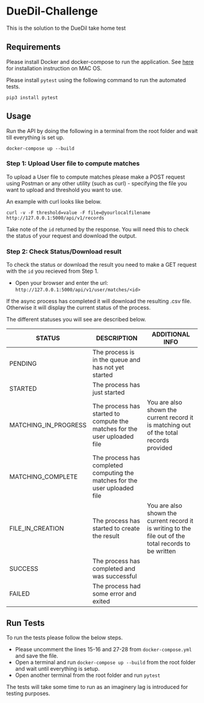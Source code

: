 # DueDil-Challenge
This is the solution to the DueDil take home test

## Requirements

Please install Docker and docker-compose to run the application. See [here](https://docs.docker.com/docker-for-mac/install/) for installation instruction on MAC OS.

Please install `pytest` using the following command to run the automated tests.

`pip3 install pytest`

## Usage

Run the API by doing the following in a terminal from the root folder and wait till everything is set up.

```
docker-compose up --build
``` 

### Step 1: Upload User file to compute matches

To upload a User file to compute matches please make a POST request using Postman or any other utility (such as curl) - specifying the file you want to upload and threshold you want to use.

An example with curl looks like below.

```
curl -v -F threshold=value -F file=@yourlocalfilename http://127.0.0.1:5000/api/v1/records
```

Take note of the `id` returned by the response. You will need this to check the status of your request and download the output.

### Step 2: Check Status/Download result

To check the status or download the result you need to make a GET request with the `id` you recieved from Step 1.

- Open your browser and enter the url: `http://127.0.0.1:5000/api/v1/user/matches/<id>`

If the async process has completed it will download the resulting .csv file. Otherwise it will display the current status of the process.

The different statuses you will see are described below.

| STATUS  | DESCRIPTION  | ADDITIONAL INFO         |
| ------- | ------------ | ----------------------- |
| PENDING | The process is in the queue and has not yet started | |
| STARTED | The process has just started | |
| MATCHING_IN_PROGRESS | The process has started to compute the matches for the user uploaded file | You are also shown the current record it is matching out of the total records provided |
| MATCHING_COMPLETE | The process has completed computing the matches for the user uploaded file | |
| FILE_IN_CREATION | The process has started to create the result | You are also shown the current record it is writing to the file out of the total records to be written |
| SUCCESS | The process has completed and was successful | |
| FAILED | The process had some error and exited | |

## Run Tests

To run the tests please follow the below steps.

- Please uncomment the lines 15-16 and 27-28 from `docker-compose.yml` and save the file. 
- Open a terminal and run `docker-compose up --build` from the root folder and wait until everything is setup.
- Open another terminal from the root folder and run `pytest`

The tests will take some time to run as an imaginery lag is introduced for testing purposes.
